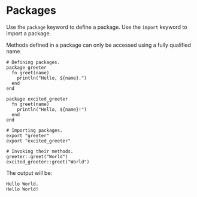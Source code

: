 # Packages

Use the `package` keyword to define a package. Use the `import` keyword to import a package.

Methods defined in a package can only be accessed using a fully qualified name.

```hayward
# Defining packages.
package greeter
  fn greet(name)
    println("Hello, ${name}.")
  end
end

package excited_greeter
  fn greet(name)
    println("Hello, ${name}!")
  end
end

# Importing packages.
export "greeter"
export "excited_greeter"

# Invoking their methods.
greeter::greet("World")
excited_greeter::greet("World")
```

The output will be:
```
Hello World.
Hello World!
```
